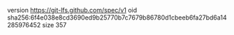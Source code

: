 version https://git-lfs.github.com/spec/v1
oid sha256:6f4e038e8cd3690ed9b25770b7c7679b86780d1cbeeb6fa27bd6a14285976452
size 357
